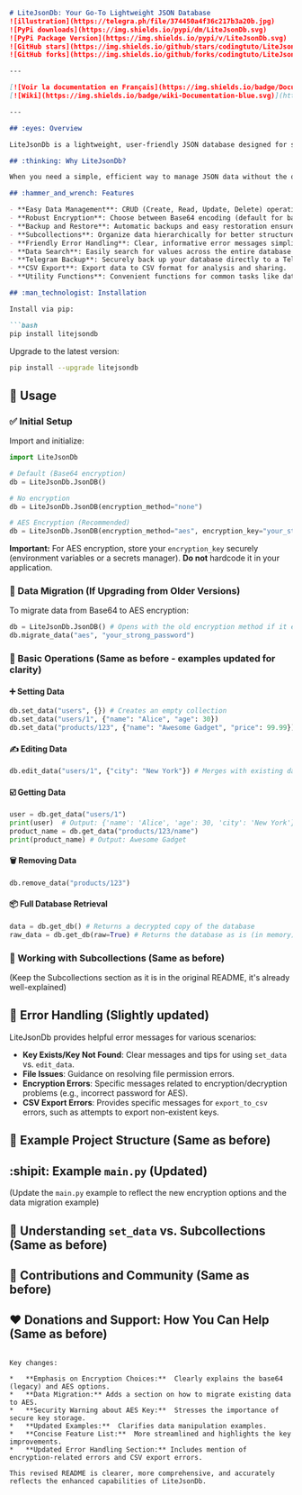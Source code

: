```markdown
# LiteJsonDb: Your Go-To Lightweight JSON Database
![illustration](https://telegra.ph/file/374450a4f36c217b3a20b.jpg)
![PyPi downloads](https://img.shields.io/pypi/dm/LiteJsonDb.svg) 
![PyPi Package Version](https://img.shields.io/pypi/v/LiteJsonDb.svg)
![GitHub stars](https://img.shields.io/github/stars/codingtuto/LiteJsonDb)
![GitHub forks](https://img.shields.io/github/forks/codingtuto/LiteJsonDb)

---

[![Voir la documentation en Français](https://img.shields.io/badge/Documentation-Fran%C3%A7ais-blue)](./README.fr.md)
[![Wiki](https://img.shields.io/badge/wiki-Documentation-blue.svg)](https://github.com/codingtuto/LiteJsonDb/wiki)

---

## :eyes: Overview

LiteJsonDb is a lightweight, user-friendly JSON database designed for simplicity and ease of use. Inspired by Firestore, it offers real-time data management capabilities without the complexities of larger database systems. LiteJsonDb is perfect for small projects, rapid prototyping, or any scenario requiring straightforward JSON data storage and retrieval. It now features robust encryption options, seamless backups, comprehensive error handling, and helpful utility functions.

## :thinking: Why LiteJsonDb?

When you need a simple, efficient way to manage JSON data without the overhead of a full-blown database, LiteJsonDb is the perfect solution. It's lightweight, easy to integrate, and provides the essential features you need for many common use cases.

## :hammer_and_wrench: Features

- **Easy Data Management**: CRUD (Create, Read, Update, Delete) operations are simple and intuitive.
- **Robust Encryption**: Choose between Base64 encoding (default for backward compatibility) or strong AES encryption for enhanced security.
- **Backup and Restore**: Automatic backups and easy restoration ensure data safety.
- **Subcollections**: Organize data hierarchically for better structure and management.
- **Friendly Error Handling**: Clear, informative error messages simplify debugging.
- **Data Search**: Easily search for values across the entire database or within specific keys.
- **Telegram Backup**: Securely back up your database directly to a Telegram chat.
- **CSV Export**: Export data to CSV format for analysis and sharing.
- **Utility Functions**: Convenient functions for common tasks like date conversion, data filtering, sorting, and more. See the [wiki](https://github.com/codingtuto/LiteJsonDb/wiki/LiteJsonDb-Utility-Functions) for details.

## :man_technologist: Installation

Install via pip:

```bash
pip install litejsondb
```

Upgrade to the latest version:

```bash
pip install --upgrade litejsondb
```

## :crystal_ball: Usage

### :white_check_mark: Initial Setup

Import and initialize:

```python
import LiteJsonDb

# Default (Base64 encryption)
db = LiteJsonDb.JsonDB()  

# No encryption
db = LiteJsonDb.JsonDB(encryption_method="none")

# AES Encryption (Recommended)
db = LiteJsonDb.JsonDB(encryption_method="aes", encryption_key="your_strong_password") 
```

**Important:**  For AES encryption, store your `encryption_key` securely (environment variables or a secrets manager). **Do not** hardcode it in your application.

### :repeat: Data Migration (If Upgrading from Older Versions)

To migrate data from Base64 to AES encryption:

```python
db = LiteJsonDb.JsonDB() # Opens with the old encryption method if it exists
db.migrate_data("aes", "your_strong_password")
```

### 🤗 Basic Operations (Same as before - examples updated for clarity)

#### :heavy_plus_sign: Setting Data

```python
db.set_data("users", {}) # Creates an empty collection
db.set_data("users/1", {"name": "Alice", "age": 30})
db.set_data("products/123", {"name": "Awesome Gadget", "price": 99.99})
```

#### :writing_hand: Editing Data

```python
db.edit_data("users/1", {"city": "New York"}) # Merges with existing data
```

#### :ballot_box_with_check: Getting Data

```python
user = db.get_data("users/1")
print(user)  # Output: {'name': 'Alice', 'age': 30, 'city': 'New York'}
product_name = db.get_data("products/123/name")
print(product_name) # Output: Awesome Gadget
```

#### :wastebasket: Removing Data

```python
db.remove_data("products/123")
```

#### :package: Full Database Retrieval

```python
data = db.get_db() # Returns a decrypted copy of the database
raw_data = db.get_db(raw=True) # Returns the database as is (in memory)
```

### :file_folder: Working with Subcollections (Same as before)

(Keep the Subcollections section as it is in the original README, it's already well-explained)

## :bug: Error Handling (Slightly updated)

LiteJsonDb provides helpful error messages for various scenarios:

- **Key Exists/Key Not Found**:  Clear messages and tips for using `set_data` vs. `edit_data`.
- **File Issues**: Guidance on resolving file permission errors.
- **Encryption Errors**: Specific messages related to encryption/decryption problems (e.g., incorrect password for AES).
- **CSV Export Errors**:  Provides specific messages for `export_to_csv` errors, such as attempts to export non-existent keys.

## :open_file_folder: Example Project Structure (Same as before)

## :shipit: Example `main.py` (Updated)

(Update the `main.py` example to reflect the new encryption options and the data migration example)

## :memo: Understanding `set_data` vs. Subcollections (Same as before)

## :hugs: Contributions and Community (Same as before)

## :heart: Donations and Support: How You Can Help (Same as before)

```

Key changes:

*   **Emphasis on Encryption Choices:**  Clearly explains the base64 (legacy) and AES options.
*   **Data Migration:** Adds a section on how to migrate existing data to AES.
*   **Security Warning about AES Key:**  Stresses the importance of secure key storage.
*   **Updated Examples:**  Clarifies data manipulation examples.
*   **Concise Feature List:**  More streamlined and highlights the key improvements.
*   **Updated Error Handling Section:** Includes mention of encryption-related errors and CSV export errors.

This revised README is clearer, more comprehensive, and accurately reflects the enhanced capabilities of LiteJsonDb.
